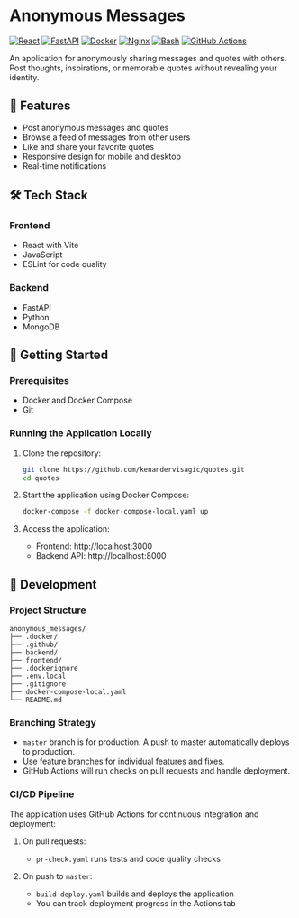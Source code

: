 # Anonymous Messages

[![React](https://img.shields.io/badge/React-18.2.0-blue)](https://reactjs.org/)
[![FastAPI](https://img.shields.io/badge/FastAPI-0.104.0-green)](https://fastapi.tiangolo.com/)
[![Docker](https://img.shields.io/badge/Docker-20.10.21-blue)](https://www.docker.com/)
[![Nginx](https://img.shields.io/badge/Nginx-1.23.3-green)](https://nginx.org/)
[![Bash](https://img.shields.io/badge/Bash-5.1.16-yellow)](https://www.gnu.org/software/bash/)
[![GitHub Actions](https://img.shields.io/badge/GitHub_Actions-2.0-blue)](https://github.com/features/actions)

An application for anonymously sharing messages and quotes with others. Post thoughts, inspirations, or memorable quotes without revealing your identity.

## 🚀 Features

- Post anonymous messages and quotes
- Browse a feed of messages from other users
- Like and share your favorite quotes
- Responsive design for mobile and desktop
- Real-time notifications

## 🛠️ Tech Stack

### Frontend
- React with Vite
- JavaScript
- ESLint for code quality

### Backend
- FastAPI
- Python
- MongoDB

## 🔧 Getting Started

### Prerequisites

- Docker and Docker Compose
- Git

### Running the Application Locally

1. Clone the repository:
   ```bash
   git clone https://github.com/kenandervisagic/quotes.git
   cd quotes
   ```

2. Start the application using Docker Compose:
   ```bash
   docker-compose -f docker-compose-local.yaml up
   ```

3. Access the application:
    - Frontend: http://localhost:3000
    - Backend API: http://localhost:8000

## 📝 Development

### Project Structure

```
anonymous_messages/
├── .docker/
├── .github/
├── backend/
├── frontend/
├── .dockerignore
├── .env.local
├── .gitignore
├── docker-compose-local.yaml
└── README.md
```


### Branching Strategy

- `master` branch is for production. A push to master automatically deploys to production.
- Use feature branches for individual features and fixes.
- GitHub Actions will run checks on pull requests and handle deployment.

### CI/CD Pipeline

The application uses GitHub Actions for continuous integration and deployment:

1. On pull requests:
    - `pr-check.yaml` runs tests and code quality checks

2. On push to `master`:
    - `build-deploy.yaml` builds and deploys the application
    - You can track deployment progress in the Actions tab
